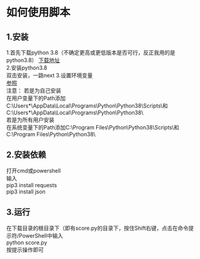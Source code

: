 # 如何使用脚本
## 1.安装
1.首先下载python 3.8（不确定更高或更低版本是否可行，反正我用的是python3.8） 
[下载地址](https://www.python.org/ftp/python/3.8.10/python-3.8.10-amd64.exe)  
2.安装python3.8  
双击安装，一路next
3.设置环境变量  
[参照](https://support.shotgunsoftware.com/hc/zh-cn/articles/114094235653)  
注意：
若是为自己安装  
在用户变量下的Path添加C:\Users\*\AppData\Local\Programs\Python\Python38\Scripts\和C:\Users\*\AppData\Local\Programs\Python\Python38\  
若是为所有用户安装  
在系统变量下的Path添加C:\Program Files\Python\Python38\Scripts\和C:\Program Files\Python\Python38\  
## 2.安装依赖
打开cmd或powershell    
输入  
pip3 install requests  
pip3 install json  

## 3.运行  
在下载目录的根目录下（即有score.py的目录下，按住Shift右键，点击在命令提示符/PowerShell中输入  
python score.py  
按提示操作即可

